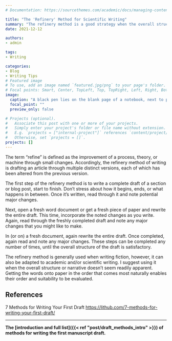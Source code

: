 ```yaml
---
# Documentation: https://sourcethemes.com/academic/docs/managing-content/

title: "The 'Refinery' Method for Scientific Writing"
summary: "The refinery method is a good strategy when the overall structure or narrative of science writing doesn’t seem readily apparent."
date: 2021-12-12

authors: 
- admin

tags: 
- Writing

categories: 
- Blog
- Writing Tips
# Featured image
# To use, add an image named `featured.jpg/png` to your page's folder.
# Focal points: Smart, Center, TopLeft, Top, TopRight, Left, Right, BottomLeft, Bottom, BottomRight.
image:
  caption: "A black pen lies on the blank page of a notebook, next to pages torn out and crumpled into balls. Image by [congerdesign](https://pixabay.com/users/congerdesign-509903/?utm_source=link-attribution&amp;utm_medium=referral&amp;utm_campaign=image&amp;utm_content=839225) from [Pixabay](https://pixabay.com/?utm_source=link-attribution&amp;utm_medium=referral&amp;utm_campaign=image&amp;utm_content=839225)"
  focal_point: ""
  preview_only: false

# Projects (optional).
#   Associate this post with one or more of your projects.
#   Simply enter your project's folder or file name without extension.
#   E.g. `projects = ["internal-project"]` references `content/project/deep-learning/index.md`.
#   Otherwise, set `projects = []`.
projects: []
---
```


The term “refine” is defined as the improvement of a process, theory, or machine through small changes. Accordingly, the refinery method of writing is drafting an article through multiple distinct versions, each of which has been altered from the previous version.

The first step of the refinery method is to write a complete draft of a section or blog post, start to finish. Don’t stress about how it begins, ends, or what happens in between. Once it’s written, read through it and note potential major changes. 

Next, open a fresh word document or get a fresh piece of paper and rewrite the entire draft. This time, incorporate the noted changes as you write. Again, read through the freshly completed draft and note any major changes that you might like to make.

In (or on) a fresh document, again rewrite the entire draft. Once completed, again read and note any major changes. These steps can be completed any number of times, until the overall structure of the draft is satisfactory.

The refinery method is generally used when writing fiction, however, it can also be adapted to academic and/or scientific writing. I suggest using it when the overall structure or narrative doesn’t seem readily apparent. Getting the words onto paper in the order that comes most naturally enables their order and suitability to be evaluated. 

## References

7 Methods for Writing Your First Draft https://lithub.com/7-methods-for-writing-your-first-draft/


***

**The [introduction and full list]({{< ref "post/draft_methods_intro" >}}) of methods for writing the first manuscript draft.**
